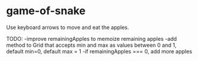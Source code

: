 game-of-snake
============

Use keyboard arrows to move and eat the apples.

TODO:
-improve remainingApples to memoize remaining apples
-add method to Grid that accepts min and max as values between 0 and 1, default min=0, default max = 1
-if remainingApples === 0, add more apples